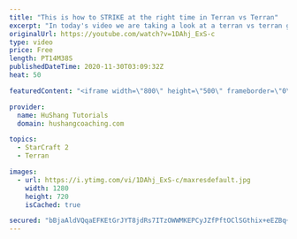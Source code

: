 ```yaml
---
title: "This is how to STRIKE at the right time in Terran vs Terran"
excerpt: "In today's video we are taking a look at a terran vs terran game I played that showcases some patience and how I like to calculate when it's the correct time to attack!  Coaching -------------------------------------------------------------------------- Website: https://www.hushangcoaching.com  Interested"
originalUrl: https://youtube.com/watch?v=1DAhj_ExS-c
type: video
price: Free
length: PT14M38S
publishedDateTime: 2020-11-30T03:09:32Z
heat: 50

featuredContent: "<iframe width=\"800\" height=\"500\" frameborder=\"0\" src=\"https://www.youtube.com/embed/1DAhj_ExS-c\" allow=\"accelerometer; autoplay; encrypted-media; gyroscope; picture-in-picture\" allowfullscreen></iframe>"

provider:
  name: HuShang Tutorials
  domain: hushangcoaching.com

topics:
  - StarCraft 2
  - Terran

images:
  - url: https://i.ytimg.com/vi/1DAhj_ExS-c/maxresdefault.jpg
    width: 1280
    height: 720
    isCached: true

secured: "bBjaAldVQqaEFKEtGrJYT8jdRs7ITzOWWMKEPCyJZfPftOClSGthix+eEZBq+A5B8Aq+krb+dNCT4mYMf0/FHLwU+Fo7hZB6kyq8ealNvCDLYy4suPiWrZqFS3+RAtG/KjN/Ky2HHS/mzct7QVD7GMRqQ0xbxupoUnw3l0olteNigaH/VMvdo1C8W2oggPWa3DExkK3OtNyZgrE3+04Kg0gVYrwCgG+nKDgRTpnq9bZI/mSkCpbbSM41cVdbKpvA7BKKuV8TFe2NTVXIdldA6M3jsSJOqR3vbxuBRORGvXV6yPQgOBBwi5pgF/YPNPXjafejIOnHr9z2ATW+/6LgRZLA9LyysTNxWvdUTjeZZxJ55P3wzfduqtMwrYy+ZsjZij+Lw5+xMYGo26EDWZ9r2V8Zjkb+2AR8wSY2a2VaaHg=;wkqyOi+LYbK264iShYbhOA=="
---
```


